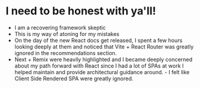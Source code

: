 # I need to be honest with ya'll!

- I am a recovering framework skeptic
- This is my way of atoning for my mistakes
- On the day of the new React docs get released, I spent a few hours looking deeply at them and noticed that Vite + React Router was greatly ignored in the recommendations section.
- Next + Remix were heavily highlighted and I became deeply concerned about my path forward with React since I had a lot of SPAs at work I helped maintain and provide architectural guidance around. - I felt like Client Side Rendered SPA were greatly ignored.
